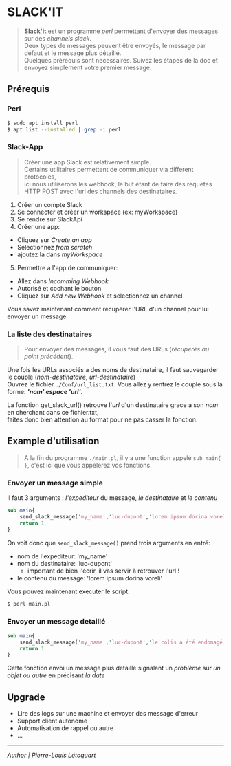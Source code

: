 # SLACK'IT

> **Slack'it** est un programme *perl* permettant d'envoyer des messages sur des *channels slack*.  
Deux types de messages peuvent être envoyés, le message par défaut et le message plus détaillé.  
Quelques prérequis sont necessaires. Suivez les étapes de la doc et envoyez simplement votre premier message.

## Prérequis

### Perl

```bash
$ sudo apt install perl
$ apt list --installed | grep -i perl
```

### Slack-App

> Créer une app Slack est relativement simple.  
Certains utilitaires permettent de communiquer via different protocoles,  
ici nous utiliserons les webhook, le but étant de faire des requetes  
HTTP POST avec l'url des channels des destinataires.

1. Créer un compte Slack
2. Se connecter et créer un workspace (ex: myWorkspace)
3. Se rendre sur SlackApi
4. Créer une app:
- Cliquez sur *Create an app*
- Sélectionnez *from scratch*
- ajoutez la dans *myWorkspace*
5. Permettre a l'app de communiquer:
- Allez dans *Incomming Webhook*
- Autorisé et cochant le bouton
- Cliquez sur *Add new Webhook* et selectionnez un channel

Vous savez maintenant comment récupérer l'URL d'un channel pour lui envoyer un message.

### La liste des destinataires

> Pour envoyer des messages, il vous faut des URLs (*récupérés au point précédent*).


Une fois les URLs associés a des noms de destinataire, il faut sauvegarder le couple (_nom-destinataire, url-destinataire_)  
Ouvrez le fichier `./Conf/url_list.txt`. Vous allez y rentrez le couple sous la forme: **_'nom' espace 'url'_**.  

La fonction get_slack_url() retrouve l'*url* d'un destinataire grace a son *nom* en cherchant dans ce fichier.txt,  
faites donc bien attention au format pour ne pas casser la fonction.

## Example d'utilisation

> A la fin du programme `./main.pl`, il y a une function appelé `sub main{ }`, c'est ici que vous appelerez vos fonctions.

### Envoyer un message simple

Il faut 3 arguments : *l'expediteur* du message, *le destinataire* et *le contenu*

```perl
sub main{
	send_slack_message('my_name','luc-dupont','lorem ipsum dorina voreli');
	return 1
}
```

On voit donc que `send_slack_message()` prend trois arguments en entré:
- nom de l'expediteur: 'my_name'
- nom du destinataire: 'luc-dupont'
   - important de bien l'écrir, il vas servir à retrouver l'url !
- le contenu du message: 'lorem ipsum dorina voreli'

Vous pouvez maintenant executer le script.

```bash
$ perl main.pl
```

### Envoyer un message detaillé

```perl
sub main{
	send_slack_message('my_name','luc-dupont','le colis a été endomagé, signalé par DPD-Paris-19', 'Feb 5 10:00:56', 'la commande 66f4dr7');
	return 1
}
```

Cette fonction envoi un message plus detaillé signalant un *problème* sur *un objet ou autre* en précisant *la date*

## Upgrade

- Lire des logs sur une machine et envoyer des message d'erreur
- Support client autonome
- Automatisation de rappel ou autre
- ...

---

*Author | Pierre-Louis Létoquart*
